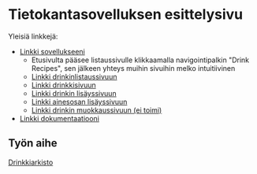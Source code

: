 # Tietokantasovelluksen esittelysivu

Yleisiä linkkejä:

- [Linkki sovellukseeni](http://andreaer.users.cs.helsinki.fi/tietokantasovellus/)
  * Etusivulta pääsee listaussivulle klikkaamalla navigointipalkin "Drink Recipes", sen jälkeen yhteys muihin sivuihin melko intuitiivinen 
  * [Linkki drinkinlistaussivuun](http://andreaer.users.cs.helsinki.fi/tietokantasovellus/drinks)
  * [Linkki drinkkisivuun](http://andreaer.users.cs.helsinki.fi/tietokantasovellus/drink/1)
  * [Linkki drinkin lisäyssivuun](http://andreaer.users.cs.helsinki.fi/tietokantasovellus/drink/new)
  * [Linkki ainesosan lisäyssivuun](http://andreaer.users.cs.helsinki.fi/tietokantasovellus/drink/addingredient/1)
  * [Linkki drinkin muokkaussivuun (ei toimi)](http://andreaer.users.cs.helsinki.fi/tietokantasovellus/drink/1/edit)
- [Linkki dokumentaatiooni](doc/dokumentaatio.pdf)

## Työn aihe

[Drinkkiarkisto](http://advancedkittenry.github.io/suunnittelu_ja_tyoymparisto/aiheet/Drinkkiarkisto.html) 
